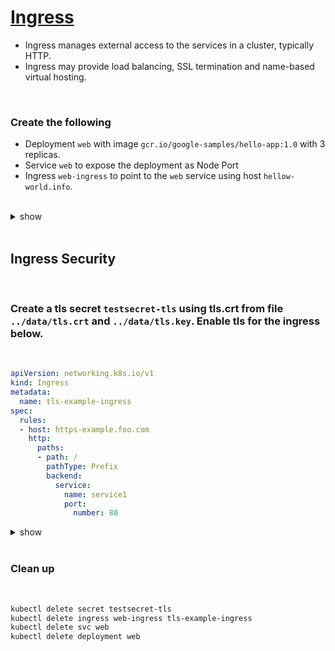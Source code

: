 # [Ingress](https://kubernetes.io/docs/concepts/services-networking/ingress/)

- Ingress manages external access to the services in a cluster, typically HTTP.
- Ingress may provide load balancing, SSL termination and name-based virtual hosting.

<br />

### Create the following
 - Deployment `web` with image `gcr.io/google-samples/hello-app:1.0` with 3 replicas. 
 - Service `web` to expose the deployment as Node Port
 - Ingress `web-ingress` to point to the `web` service using host `hellow-world.info`.

<br /> 
  
<details><summary>show</summary><p>

```bash
kubectl create deployment web --image=gcr.io/google-samples/hello-app:1.0
kubectl expose deployment web --type=NodePort --port=8080
kubectl get service web
# NAME   TYPE       CLUSTER-IP       EXTERNAL-IP   PORT(S)          AGE
# web    NodePort   10.104.218.215   <none>        8080:30807/TCP   12s
```

#### Create Ingress with the below specs and apply using `kubectl apply -f web-ingress.yaml`

```yaml
cat << EOF > web-ingress.yaml
apiVersion: networking.k8s.io/v1
kind: Ingress
metadata:
  name: web-ingress
  annotations:
    nginx.ingress.kubernetes.io/rewrite-target: /$1
spec:
  rules:
    - host: hello-world.info
      http:
        paths:
          - path: /
            pathType: Prefix
            backend:
              service:
                name: web
                port:
                  number: 8080
EOF

kubectl apply -f web-ingress.yaml
```

OR below for older versions

```yaml
cat << EOF > web-ingress.yaml
apiVersion: extensions/v1beta1
kind: Ingress
metadata:
  name: web-ingress
  annotations:
    nginx.ingress.kubernetes.io/rewrite-target: /$1
spec:
  rules:
  - host: hello-world.info
    http:
      paths:
      - path: /
        pathType: Prefix
        backend:
          serviceName: web
          servicePort: 8080
EOF

kubectl apply -f web-ingress.yaml
```

```bash
# verification
kubectl get nodes -o wide # get node ip
kubectl get deploy web # check status
kubectl get svc web # check node port ip
curl http://10.0.26.3:32104 # use node ip:node port
kubectl get ingress web-ingress # you will get an ip address of the ingress controller if installed
# NAME          CLASS    HOSTS              ADDRESS   PORTS   AGE
# web-ingress   <none>   hello-world.info             80      11s
```

</p></details> 

<br />

## Ingress Security

<br />

### Create a tls secret `testsecret-tls` using tls.crt from file `../data/tls.crt` and `../data/tls.key`. Enable tls for the ingress below.

<br />

```yaml
apiVersion: networking.k8s.io/v1
kind: Ingress
metadata:
  name: tls-example-ingress
spec:
  rules:
  - host: https-example.foo.com
    http:
      paths:
      - path: /
        pathType: Prefix
        backend:
          service:
            name: service1
            port:
              number: 80
```

<details><summary>show</summary><p>

```bash
kubectl create secret tls testsecret-tls --cert=tls.crt --key=tls.key
```

```yaml

cat << EOF > tls-example-ingress.yaml
apiVersion: networking.k8s.io/v1
kind: Ingress
metadata:
  name: tls-example-ingress
spec:
  tls: # add tls entry 
  - hosts:
      - https-example.foo.com
    secretName: testsecret-tls
  rules:
  - host: https-example.foo.com
    http:
      paths:
      - path: /
        pathType: Prefix
        backend:
          service:
            name: service1
            port:
              number: 80
EOF

kubectl apply -f tls-example-ingress.yaml

```

```bash
# verification
kubectl get secret testsecret-tls
kubectl get ingress tls-example-ingress
```

</p></details> 

<br />

### Clean up

<br />

```bash
kubectl delete secret testsecret-tls
kubectl delete ingress web-ingress tls-example-ingress
kubectl delete svc web
kubectl delete deployment web
```